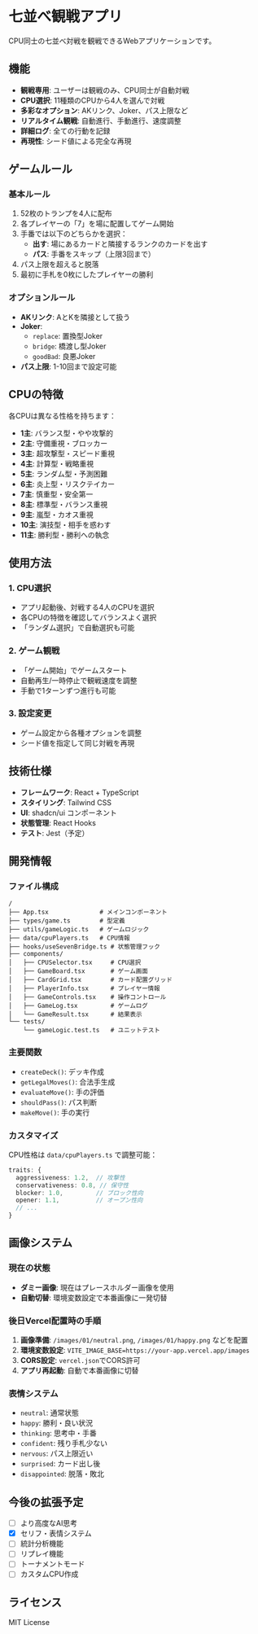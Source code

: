 # 七並べ観戦アプリ

CPU同士の七並べ対戦を観戦できるWebアプリケーションです。

## 機能

- **観戦専用**: ユーザーは観戦のみ、CPU同士が自動対戦
- **CPU選択**: 11種類のCPUから4人を選んで対戦
- **多彩なオプション**: AKリンク、Joker、パス上限など
- **リアルタイム観戦**: 自動進行、手動進行、速度調整
- **詳細ログ**: 全ての行動を記録
- **再現性**: シード値による完全な再現

## ゲームルール

### 基本ルール
1. 52枚のトランプを4人に配布
2. 各プレイヤーの「7」を場に配置してゲーム開始
3. 手番では以下のどちらかを選択：
   - **出す**: 場にあるカードと隣接するランクのカードを出す
   - **パス**: 手番をスキップ（上限3回まで）
4. パス上限を超えると脱落
5. 最初に手札を0枚にしたプレイヤーの勝利

### オプションルール
- **AKリンク**: AとKを隣接として扱う
- **Joker**: 
  - `replace`: 置換型Joker
  - `bridge`: 橋渡し型Joker
  - `goodBad`: 良悪Joker
- **パス上限**: 1-10回まで設定可能

## CPUの特徴

各CPUは異なる性格を持ちます：

- **1主**: バランス型・やや攻撃的
- **2主**: 守備重視・ブロッカー
- **3主**: 超攻撃型・スピード重視
- **4主**: 計算型・戦略重視
- **5主**: ランダム型・予測困難
- **6主**: 炎上型・リスクテイカー
- **7主**: 慎重型・安全第一
- **8主**: 標準型・バランス重視
- **9主**: 嵐型・カオス重視
- **10主**: 演技型・相手を惑わす
- **11主**: 勝利型・勝利への執念

## 使用方法

### 1. CPU選択
- アプリ起動後、対戦する4人のCPUを選択
- 各CPUの特徴を確認してバランスよく選択
- 「ランダム選択」で自動選択も可能

### 2. ゲーム観戦
- 「ゲーム開始」でゲームスタート
- 自動再生/一時停止で観戦速度を調整
- 手動で1ターンずつ進行も可能

### 3. 設定変更
- ゲーム設定から各種オプションを調整
- シード値を指定して同じ対戦を再現

## 技術仕様

- **フレームワーク**: React + TypeScript
- **スタイリング**: Tailwind CSS
- **UI**: shadcn/ui コンポーネント
- **状態管理**: React Hooks
- **テスト**: Jest（予定）

## 開発情報

### ファイル構成
```
/
├── App.tsx              # メインコンポーネント
├── types/game.ts        # 型定義
├── utils/gameLogic.ts   # ゲームロジック
├── data/cpuPlayers.ts   # CPU情報
├── hooks/useSevenBridge.ts # 状態管理フック
├── components/
│   ├── CPUSelector.tsx     # CPU選択
│   ├── GameBoard.tsx       # ゲーム画面
│   ├── CardGrid.tsx        # カード配置グリッド
│   ├── PlayerInfo.tsx      # プレイヤー情報
│   ├── GameControls.tsx    # 操作コントロール
│   ├── GameLog.tsx         # ゲームログ
│   └── GameResult.tsx      # 結果表示
└── tests/
    └── gameLogic.test.ts   # ユニットテスト
```

### 主要関数
- `createDeck()`: デッキ作成
- `getLegalMoves()`: 合法手生成
- `evaluateMove()`: 手の評価
- `shouldPass()`: パス判断
- `makeMove()`: 手の実行

### カスタマイズ
CPU性格は `data/cpuPlayers.ts` で調整可能：
```typescript
traits: {
  aggressiveness: 1.2,  // 攻撃性
  conservativeness: 0.8, // 保守性
  blocker: 1.0,         // ブロック性向
  opener: 1.1,          // オープン性向
  // ...
}
```

## 画像システム

### 現在の状態
- **ダミー画像**: 現在はプレースホルダー画像を使用
- **自動切替**: 環境変数設定で本番画像に一発切替

### 後日Vercel配置時の手順
1. **画像準備**: `/images/01/neutral.png`, `/images/01/happy.png` などを配置
2. **環境変数設定**: `VITE_IMAGE_BASE=https://your-app.vercel.app/images`
3. **CORS設定**: `vercel.json`でCORS許可
4. **アプリ再起動**: 自動で本番画像に切替

### 表情システム
- `neutral`: 通常状態
- `happy`: 勝利・良い状況
- `thinking`: 思考中・手番
- `confident`: 残り手札少ない
- `nervous`: パス上限近い
- `surprised`: カード出し後
- `disappointed`: 脱落・敗北

## 今後の拡張予定

- [ ] より高度なAI思考
- [x] セリフ・表情システム
- [ ] 統計分析機能
- [ ] リプレイ機能
- [ ] トーナメントモード
- [ ] カスタムCPU作成

## ライセンス

MIT License